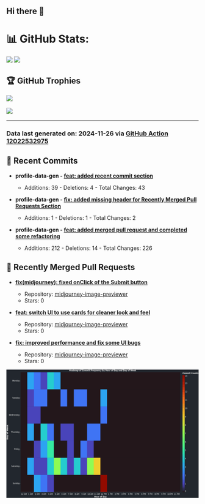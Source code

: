 ## Hi there 👋

<!--
**renerod1/renerod1** is a ✨ _special_ ✨ repository because its `README.md` (this file) appears on your GitHub profile.

Here are some ideas to get you started:

- 🔭 I’m currently working on ...
- 🌱 I’m currently learning ...
- 👯 I’m looking to collaborate on ...
- 🤔 I’m looking for help with ...
- 💬 Ask me about ...
- 📫 How to reach me: ...
- 😄 Pronouns: ...
- ⚡ Fun fact: ...
-->

# 📊 GitHub Stats:

![](https://github-readme-stats.vercel.app/api/?username=renerod1&hide_border=true&theme=transparent&show_icons=true&include_all_commits=true&exclude_repo=renerod1) ![](https://github-readme-stats.vercel.app/api/top-langs/?username=renerod1&hide_border=true&theme=transparent&layout=compact&langs_count=20&exclude_repo=renerod1&hide=git+attributes)

## 🏆 GitHub Trophies

![](https://github-profile-trophy.vercel.app/?username=renerod1&no-bg=true&no-frame=true)

![](https://skillicons.dev/icons?i=java,ts,godot,scss,kotlin,html,js,postgresql)

---

### Data last generated on: 2024-11-26 via [GitHub Action 12022532975](https://github.com/renerod1/renerod1/actions/runs/12022532975)


## 🚀 Recent Commits

- **profile-data-gen - [feat: added recent commit section](https://github.com/renerod1/profile-data-gen/commit/5355c310844204aa4bc1b0900a3d602aedbe53ad)**
   - Additions: 39 - Deletions: 4 - Total Changes: 43

- **profile-data-gen - [fix: added missing header for Recently Merged Pull Requests Section](https://github.com/renerod1/profile-data-gen/commit/b30006d2cac4e712910c7cb4dbfa4dc1c903ef31)**
   - Additions: 1 - Deletions: 1 - Total Changes: 2

- **profile-data-gen - [feat: added merged pull request and completed some refactoring](https://github.com/renerod1/profile-data-gen/commit/8ab0d33a5249bad84c01a8cfadf7654383b3ae86)**
   - Additions: 212 - Deletions: 14 - Total Changes: 226

## 🔀 Recently Merged Pull Requests

- **[fix(midjourney): fixed onClick of the Submit button](https://github.com/renerod1/midjourney-image-previewer/pull/12)**
   - Repository: [midjourney-image-previewer](https://github.com/renerod1/midjourney-image-previewer)
   - Stars: 0

- **[feat: switch UI to use cards for cleaner look and feel](https://github.com/renerod1/midjourney-image-previewer/pull/10)**
   - Repository: [midjourney-image-previewer](https://github.com/renerod1/midjourney-image-previewer)
   - Stars: 0

- **[fix: improved performance and fix some UI bugs](https://github.com/renerod1/midjourney-image-previewer/pull/9)**
   - Repository: [midjourney-image-previewer](https://github.com/renerod1/midjourney-image-previewer)
   - Stars: 0

![](DataVisuals/data.gif)

